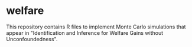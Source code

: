 # welfare
This repository contains R files to implement Monte Carlo simulations that appear in "Identification and Inference for Welfare Gains without Unconfoundedness".
